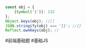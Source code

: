
```JavaScript
const obj = {
    [Symbol('1')]: 132
};
Object.keys(obj); //[]
JSON.stringify(obj) === '{}'; //{}
Reflect.ownKeys(obj); //
```

#前端基础题 #基础JS